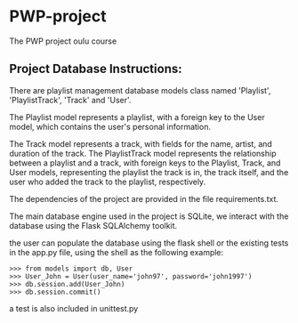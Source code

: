 # PWP-project
 The PWP project oulu course
## Project Database Instructions:

There are playlist management database models class named 'Playlist', 'PlaylistTrack', 'Track' and 'User'. 

The Playlist model represents a playlist, with a foreign key to the User model, which contains the user's personal information. 

The Track model represents a track, with fields for the name, artist, and duration of the track. The PlaylistTrack model represents the relationship between a playlist and a track, with foreign keys to the Playlist, Track, and User models, representing the playlist the track is in, the track itself, and the user who added the track to the playlist, respectively. 

The dependencies of the project are provided in the file requirements.txt. 

The main database engine used in the project is SQLite, we interact with the database using the Flask SQLAlchemy toolkit.

the user can populate the database using the flask shell or the existing tests in the app.py file, using the shell as the following example:


```console
>>> from models import db, User
>>> User_John = User(user_name='john97', password='john1997')
>>> db.session.add(User_John)
>>> db.session.commit()
```
 a test is also included in unittest.py
